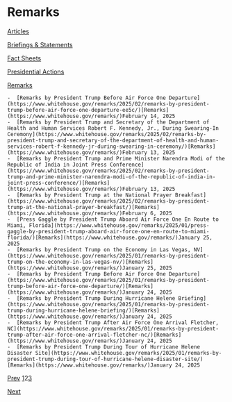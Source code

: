 # 					Remarks				

[Articles](/articles/)

[Briefings &amp; Statements](/briefings-statements/)

[Fact Sheets](/fact-sheets/)

[Presidential Actions](/presidential-actions/)

[Remarks](/remarks/)

    -  [Remarks by President Trump Before Air Force One Departure](https://www.whitehouse.gov/remarks/2025/02/remarks-by-president-trump-before-air-force-one-departure-ee5c/)[Remarks](https://www.whitehouse.gov/remarks/)February 14, 2025 
    -  [Remarks by President Trump and Secretary of the Department of Health and Human Services Robert F. Kennedy, Jr., During Swearing-In Ceremony](https://www.whitehouse.gov/remarks/2025/02/remarks-by-president-trump-and-secretary-of-the-department-of-health-and-human-services-robert-f-kennedy-jr-during-swearing-in-ceremony/)[Remarks](https://www.whitehouse.gov/remarks/)February 13, 2025 
    -  [Remarks by President Trump and Prime Minister Narendra Modi of the Republic of India in Joint Press Conference](https://www.whitehouse.gov/remarks/2025/02/remarks-by-president-trump-and-prime-minister-narendra-modi-of-the-republic-of-india-in-joint-press-conference/)[Remarks](https://www.whitehouse.gov/remarks/)February 13, 2025 
    -  [Remarks by President Trump at the National Prayer Breakfast](https://www.whitehouse.gov/remarks/2025/02/remarks-by-president-trump-at-the-national-prayer-breakfast/)[Remarks](https://www.whitehouse.gov/remarks/)February 6, 2025 
    -  [Press Gaggle by President Trump Aboard Air Force One En Route to Miami, Florida](https://www.whitehouse.gov/remarks/2025/01/press-gaggle-by-president-trump-aboard-air-force-one-en-route-to-miami-florida/)[Remarks](https://www.whitehouse.gov/remarks/)January 25, 2025 
    -  [Remarks by President Trump on the Economy in Las Vegas, NV](https://www.whitehouse.gov/remarks/2025/01/remarks-by-president-trump-on-the-economy-in-las-vegas-nv/)[Remarks](https://www.whitehouse.gov/remarks/)January 25, 2025 
    -  [Remarks by President Trump Before Air Force One Departure](https://www.whitehouse.gov/remarks/2025/01/remarks-by-president-trump-before-air-force-one-departure/)[Remarks](https://www.whitehouse.gov/remarks/)January 24, 2025 
    -  [Remarks by President Trump During Hurricane Helene Briefing](https://www.whitehouse.gov/remarks/2025/01/remarks-by-president-trump-during-hurricane-helene-briefing/)[Remarks](https://www.whitehouse.gov/remarks/)January 24, 2025 
    -  [Remarks by President Trump After Air Force One Arrival Fletcher, NC](https://www.whitehouse.gov/remarks/2025/01/remarks-by-president-trump-after-air-force-one-arrival-fletcher-nc/)[Remarks](https://www.whitehouse.gov/remarks/)January 24, 2025 
    -  [Remarks by President Trump During Tour of Hurricane Helene Disaster Site](https://www.whitehouse.gov/remarks/2025/01/remarks-by-president-trump-during-tour-of-hurricane-helene-disaster-site/)[Remarks](https://www.whitehouse.gov/remarks/)January 24, 2025 

[Prev](https://www.whitehouse.gov/remarks/)
[1](https://www.whitehouse.gov/remarks/)2[3](https://www.whitehouse.gov/remarks/page/3/)

[Next](https://www.whitehouse.gov/remarks/page/3/)
